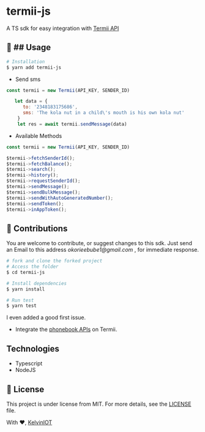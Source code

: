 # termii-js
A TS sdk for easy integration with [Termii API](http://developer.termii.com/docs/)

## :dart: ## Usage
```bash
# Installation
$ yarn add termii-js
```

- Send sms
```js
const termii = new Termii(API_KEY, SENDER_ID)

   let data = {
      to: '2348183175686',
      sms: 'The kola nut in a child\'s mouth is his own kola nut'
    }
    let res = await termii.sendMessage(data)
```
- Available Methods 
```js
const termii = new Termii(API_KEY, SENDER_ID)

$termii->fetchSenderId();
$termii->fetchBalance();
$termii->search();
$termii->history();
$termii->requestSenderId();
$termii->sendMessage();
$termii->sendBulkMessage();
$termii->sendWithAutoGeneratedNumber();
$termii->sendToken();
$termii->inAppToken();
```

## :hammer: Contributions
You are welcome to contribute, or suggest changes to this sdk. Just send an Email to this address _okorieebube1@gmail.com_ , for immediate response.
```bash
# fork and clone the forked project
# Access the folder
$ cd termii-js

# Install dependencies
$ yarn install

# Run test
$ yarn test

```
I even added a good first issue.
*   Integrate the [phonebook APIs](https://developer.termii.com/phonebook) on Termii.

## Technologies
* Typescript
* NodeJS


## :memo: License ##

This project is under license from MIT. For more details, see the [LICENSE](LICENSE.md) file.

With :heart:, <a href="https://github.com/theiceeman" target="_blank">KelvinIOT</a>
